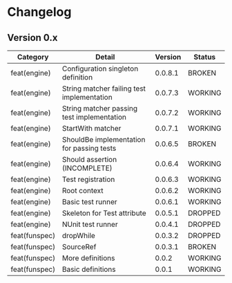 ﻿# Changelog

## Version 0.x

| Category      | Detail                                     | Version | Status  |
| ------------- | ------------------------------------------ | ------- | ------- |
| feat(engine)  | Configuration singleton definition         | 0.0.8.1 | BROKEN  |
| feat(engine)  | String matcher failing test implementation | 0.0.7.3 | WORKING |
| feat(engine)  | String matcher passing test implementation | 0.0.7.2 | WORKING |
| feat(engine)  | StartWith matcher                          | 0.0.7.1 | WORKING |
| feat(engine)  | ShouldBe implementation for passing tests  | 0.0.6.5 | BROKEN  |
| feat(engine)  | Should assertion (INCOMPLETE)              | 0.0.6.4 | WORKING |
| feat(engine)  | Test registration                          | 0.0.6.3 | WORKING |
| feat(engine)  | Root context                               | 0.0.6.2 | WORKING |
| feat(engine)  | Basic test runner                          | 0.0.6.1 | WORKING |
| feat(engine)  | Skeleton for Test attribute                | 0.0.5.1 | DROPPED |
| feat(engine)  | NUnit test runner                          | 0.0.4.1 | DROPPED |
| feat(funspec) | dropWhile                                  | 0.0.3.2 | DROPPED |
| feat(funspec) | SourceRef                                  | 0.0.3.1 | BROKEN  |
| feat(funspec) | More definitions                           | 0.0.2   | WORKING |
| feat(funspec) | Basic definitions                          | 0.0.1   | WORKING |
